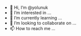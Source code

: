- 👋 Hi, I’m @yolunuk
- 👀 I’m interested in ...
- 🌱 I’m currently learning ...
- 💞️ I’m looking to collaborate on ...
- 📫 How to reach me ...

<!---
yolunuk/yolunuk is a ✨ special ✨ repository because its `README.md` (this file) appears on your GitHub profile.
You can click the Preview link to take a look at your changes.
--->
